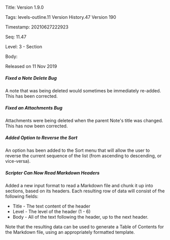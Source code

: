 Title:  Version 1.9.0

Tags:   levels-outline.11 Version History.47 Version 190

Timestamp: 20210627222923

Seq:    11.47

Level:  3 - Section

Body: 

Released on 11 Nov 2019
 
##### Fixed a Note Delete Bug

A note that was being deleted would sometimes be immediately re-added. This has been corrected. 

 
##### Fixed an Attachments Bug

Attachments were being deleted when the parent Note's title was changed. This has now been corrected. 

 
##### Added Option to Reverse the Sort

An option has been added to the Sort menu that will allow the user to reverse the current sequence of the list (from ascending to descending, or vice-versa).

 
##### Scripter Can Now Read Markdown Headers

Added a new input format to read a Markdown file and chunk it up into sections, based on its headers. Each resulting row of data will consist of fhe following fields:

* Title - The text content of the header
* Level - The level of the header (1 - 6)
* Body - All of the text following the header, up to the next header. 

Note that the resulting data can be used to generate a Table of Contents for the Markdown file, using an appropriately formatted template.

